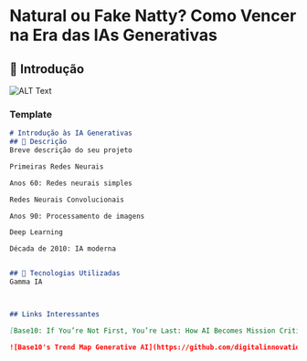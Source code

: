 # Natural ou Fake Natty? Como Vencer na Era das IAs Generativas

## 🚀 Introdução

![ALT Text](imagem/IA.png)


### Template

```markdown
# Introdução às IA Generativas
## 📒 Descrição
Breve descrição do seu projeto

Primeiras Redes Neurais

Anos 60: Redes neurais simples

Redes Neurais Convolucionais

Anos 90: Processamento de imagens

Deep Learning

Década de 2010: IA moderna


## 🤖 Tecnologias Utilizadas
Gamma IA



## Links Interessantes

[Base10: If You’re Not First, You’re Last: How AI Becomes Mission Critical](https://base10.vc/post/generative-ai-mission-critical/)

![Base10's Trend Map Generative AI](https://github.com/digitalinnovationone/lab-natty-or-not/assets/730492/f4df26e8-f8f7-4419-8252-c69d73ea930c)
